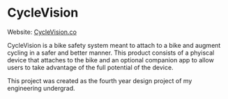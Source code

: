 # CycleVision
Website: [CycleVision.co](https://CycleVision.co)

CycleVision is a bike safety system meant to attach to a bike and augment cycling in a safer and better manner. This product consists of a phyiscal device that attaches to the bike and an optional companion app to allow users to take advantage of the full potential of the device.

This project was created as the fourth year design project of my engineering undergrad.
